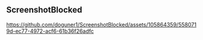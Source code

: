 ## ScreenshotBlocked



https://github.com/doguner1/ScreenshotBlocked/assets/105864359/5580719d-ec77-4972-acf6-61b36f26adfc







